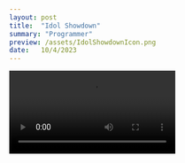 ```yaml
---
layout: post
title:  "Idol Showdown"
summary: "Programmer"
preview: /assets/IdolShowdownIcon.png
date:   10/4/2023
---
```


<video src="https://github.com/Noah-Bunis/noah-bunis.github.io/assets/141171556/970a694e-1553-496a-a54d-3ffe55753e0e" controls="controls" style="max-width: 730px;">
</video>
